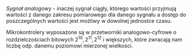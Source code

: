 _Sygnał analogowy_ - inaczej sygnał ciągły, którego wartości przyjmują wartości z danego zakresu pomiarowego dla danego sygnału a dostęp do poszczególnych wartości jest możliwy w dowolnej jednostce czasu.

Mikrokontrolery wyposażone są w przetworniki analogowo-cyfrowe o rozdzielczościach bitowych $2^{10}, 2^{11}, 2^{12}$ i większych, które zwracają nam liczbę odp. danemu poziomowi mierzonej wielkości.